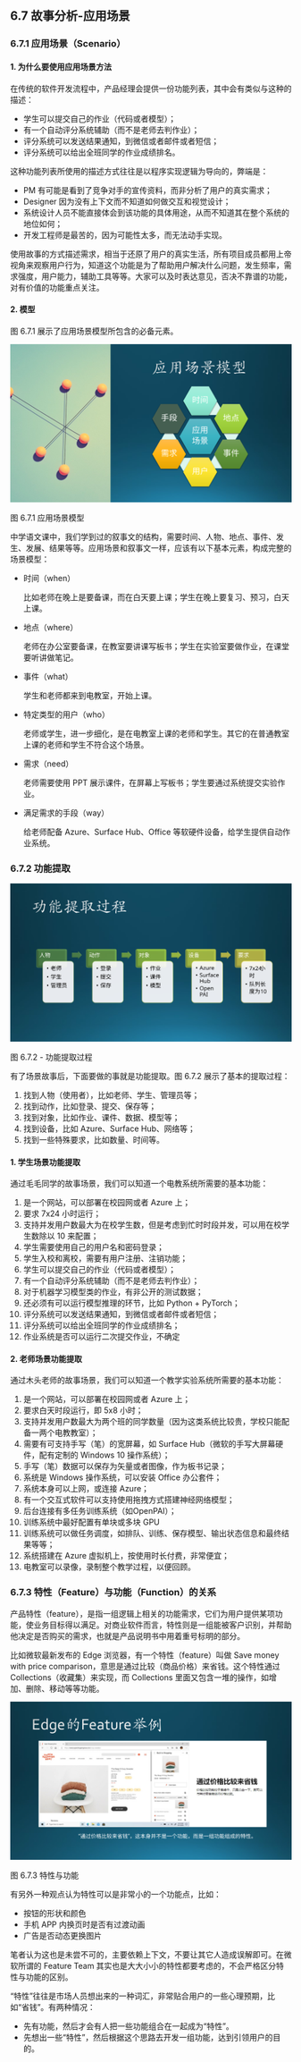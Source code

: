 ## 6.7 故事分析-应用场景

### 6.7.1 应用场景（Scenario）

#### 1. 为什么要使用应用场景方法

在传统的软件开发流程中，产品经理会提供一份功能列表，其中会有类似与这种的描述：

- 学生可以提交自己的作业（代码或者模型）；
- 有一个自动评分系统辅助（而不是老师去判作业）；
- 评分系统可以发送结果通知，到微信或者邮件或者短信；
- 评分系统可以给出全班同学的作业成绩排名。

这种功能列表所使用的描述方式往往是以程序实现逻辑为导向的，弊端是：

- PM 有可能是看到了竞争对手的宣传资料，而非分析了用户的真实需求；
- Designer 因为没有上下文而不知道如何做交互和视觉设计；
- 系统设计人员不能直接体会到该功能的具体用途，从而不知道其在整个系统的地位如何；
- 开发工程师是最苦的，因为可能性太多，而无法动手实现。

使用故事的方式描述需求，相当于还原了用户的真实生活，所有项目成员都用上帝视角来观察用户行为，知道这个功能是为了帮助用户解决什么问题，发生频率，需求强度，用户能力，辅助工具等等。大家可以及时表达意见，否决不靠谱的功能，对有价值的功能重点关注。

#### 2. 模型

图 6.7.1 展示了应用场景模型所包含的必备元素。


<img src="img/Slide13.SVG"/>

图 6.7.1 应用场景模型


中学语文课中，我们学到过的叙事文的结构，需要时间、人物、地点、事件、发生、发展、结果等等。应用场景和叙事文一样，应该有以下基本元素，构成完整的场景模型：

- 时间（when）
  
  比如老师在晚上是要备课，而在白天要上课；学生在晚上要复习、预习，白天上课。

- 地点（where）
  
  老师在办公室要备课，在教室要讲课写板书；学生在实验室要做作业，在课堂要听讲做笔记。

- 事件（what）

  学生和老师都来到电教室，开始上课。

- 特定类型的用户（who）
  
  老师或学生，进一步细化，是在电教室上课的老师和学生。其它的在普通教室上课的老师和学生不符合这个场景。

- 需求（need）
  
  老师需要使用 PPT 展示课件，在屏幕上写板书；学生要通过系统提交实验作业。

- 满足需求的手段（way）
  
  给老师配备 Azure、Surface Hub、Office 等软硬件设备，给学生提供自动作业系统。

### 6.7.2 功能提取


<img src="img/Slide14.SVG"/>

图 6.7.2 - 功能提取过程


有了场景故事后，下面要做的事就是功能提取。图 6.7.2 展示了基本的提取过程：

1. 找到人物（使用者），比如老师、学生、管理员等；
2. 找到动作，比如登录、提交、保存等；
3. 找到对象，比如作业、课件、数据、模型等；
4. 找到设备，比如 Azure、Surface Hub、网络等；
5. 找到一些特殊要求，比如数量、时间等。

#### 1. 学生场景功能提取

通过毛毛同学的故事场景，我们可以知道一个电教系统所需要的基本功能：

1. 是一个网站，可以部署在校园网或者 Azure 上；
2. 要求 7x24 小时运行；
3. 支持并发用户数最大为在校学生数，但是考虑到忙时时段并发，可以用在校学生数除以 10 来配置；
4. 学生需要使用自己的用户名和密码登录；
5. 学生入校和离校，需要有用户注册、注销功能；
6. 学生可以提交自己的作业（代码或者模型）；
7. 有一个自动评分系统辅助（而不是老师去判作业）；
8. 对于机器学习模型类的作业，有非公开的测试数据；
9. 还必须有可以运行模型推理的环节，比如 Python + PyTorch；
10. 评分系统可以发送结果通知，到微信或者邮件或者短信；
11. 评分系统可以给出全班同学的作业成绩排名；
12. 作业系统是否可以运行二次提交作业，不确定

#### 2. 老师场景功能提取

通过木头老师的故事场景，我们可以知道一个教学实验系统所需要的基本功能：

1. 是一个网站，可以部署在校园网或者 Azure 上；
2. 要求白天时段运行，即 5x8 小时；
3. 支持并发用户数最大为两个班的同学数量（因为这类系统比较贵，学校只能配备一两个电教教室）；
4. 需要有可支持手写（笔）的宽屏幕，如 Surface Hub（微软的手写大屏幕硬件，配有定制的 Windows 10 操作系统）；
5. 手写（笔）数据可以保存为矢量或者图像，作为板书记录；
6. 系统是 Windows 操作系统，可以安装 Office 办公套件；
7. 系统本身可以上网，或连接 Azure；
8. 有一个交互式软件可以支持使用拖拽方式搭建神经网络模型；
9. 后台连接有多任务训练系统（如OpenPAI）；
10. 训练系统中最好配置有单块或多块 GPU
11. 训练系统可以做任务调度，如排队、训练、保存模型、输出状态信息和最终结果等等；
12. 系统搭建在 Azure 虚拟机上，按使用时长付费，非常便宜；
13. 电教室可以录像，录制整个教学过程，以便回顾。

### 6.7.3 特性（Feature）与功能（Function）的关系

产品特性（feature），是指一组逻辑上相关的功能需求，它们为用户提供某项功能，使业务目标得以满足。对商业软件而言，特性则是一组能被客户识别，并帮助他决定是否购买的需求，也就是产品说明书中用着重号标明的部分。

比如微软最新发布的 Edge 浏览器，有一个特性（feature）叫做 Save money with price comparison，意思是通过比较（商品价格）来省钱。这个特性通过 Collections（收藏集）来实现，而 Collections 里面又包含一堆的操作，如增加、删除、移动等等功能。


<img src="img/Slide15.SVG"/>

图 6.7.3 特性与功能


有另外一种观点认为特性可以是非常小的一个功能点，比如：

- 按钮的形状和颜色
- 手机 APP 内换页时是否有过渡动画
- 广告是否动态更换图片

笔者认为这也是未尝不可的，主要依赖上下文，不要让其它人造成误解即可。在微软所谓的 Feature Team 其实也是大大小小的特性都要考虑的，不会严格区分特性与功能的区别。

“特性”往往是市场人员想出来的一种词汇，非常贴合用户的一些心理预期，比如“省钱”。有两种情况：

- 先有功能，然后才会有人把一些功能组合在一起成为“特性”。
- 先想出一些“特性”，然后根据这个思路去开发一组功能，达到引领用户的目的。
